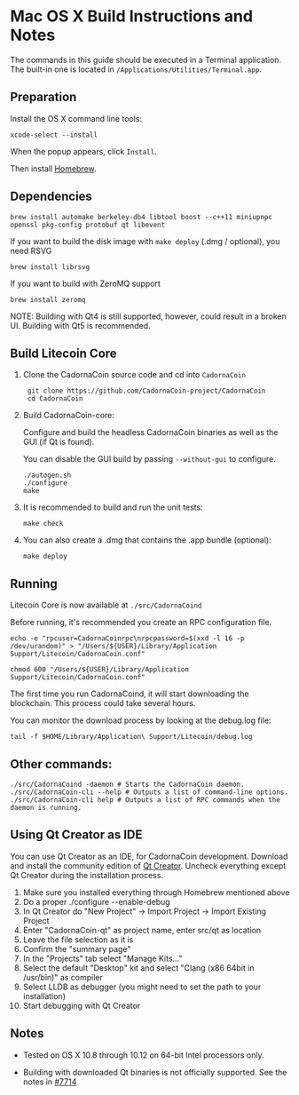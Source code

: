 Mac OS X Build Instructions and Notes
====================================
The commands in this guide should be executed in a Terminal application.
The built-in one is located in `/Applications/Utilities/Terminal.app`.

Preparation
-----------
Install the OS X command line tools:

`xcode-select --install`

When the popup appears, click `Install`.

Then install [Homebrew](https://brew.sh).

Dependencies
----------------------

    brew install automake berkeley-db4 libtool boost --c++11 miniupnpc openssl pkg-config protobuf qt libevent

If you want to build the disk image with `make deploy` (.dmg / optional), you need RSVG

    brew install librsvg

If you want to build with ZeroMQ support
    
    brew install zeromq

NOTE: Building with Qt4 is still supported, however, could result in a broken UI. Building with Qt5 is recommended.

Build Litecoin Core
------------------------

1. Clone the CadornaCoin source code and cd into `CadornaCoin`

        git clone https://github.com/CadornaCoin-project/CadornaCoin
        cd CadornaCoin

2.  Build CadornaCoin-core:

    Configure and build the headless CadornaCoin binaries as well as the GUI (if Qt is found).

    You can disable the GUI build by passing `--without-gui` to configure.

        ./autogen.sh
        ./configure
        make

3.  It is recommended to build and run the unit tests:

        make check

4.  You can also create a .dmg that contains the .app bundle (optional):

        make deploy

Running
-------

Litecoin Core is now available at `./src/CadornaCoind`

Before running, it's recommended you create an RPC configuration file.

    echo -e "rpcuser=CadornaCoinrpc\nrpcpassword=$(xxd -l 16 -p /dev/urandom)" > "/Users/${USER}/Library/Application Support/Litecoin/CadornaCoin.conf"

    chmod 600 "/Users/${USER}/Library/Application Support/Litecoin/CadornaCoin.conf"

The first time you run CadornaCoind, it will start downloading the blockchain. This process could take several hours.

You can monitor the download process by looking at the debug.log file:

    tail -f $HOME/Library/Application\ Support/Litecoin/debug.log

Other commands:
-------

    ./src/CadornaCoind -daemon # Starts the CadornaCoin daemon.
    ./src/CadornaCoin-cli --help # Outputs a list of command-line options.
    ./src/CadornaCoin-cli help # Outputs a list of RPC commands when the daemon is running.

Using Qt Creator as IDE
------------------------
You can use Qt Creator as an IDE, for CadornaCoin development.
Download and install the community edition of [Qt Creator](https://www.qt.io/download/).
Uncheck everything except Qt Creator during the installation process.

1. Make sure you installed everything through Homebrew mentioned above
2. Do a proper ./configure --enable-debug
3. In Qt Creator do "New Project" -> Import Project -> Import Existing Project
4. Enter "CadornaCoin-qt" as project name, enter src/qt as location
5. Leave the file selection as it is
6. Confirm the "summary page"
7. In the "Projects" tab select "Manage Kits..."
8. Select the default "Desktop" kit and select "Clang (x86 64bit in /usr/bin)" as compiler
9. Select LLDB as debugger (you might need to set the path to your installation)
10. Start debugging with Qt Creator

Notes
-----

* Tested on OS X 10.8 through 10.12 on 64-bit Intel processors only.

* Building with downloaded Qt binaries is not officially supported. See the notes in [#7714](https://github.com/bitcoin/bitcoin/issues/7714)

